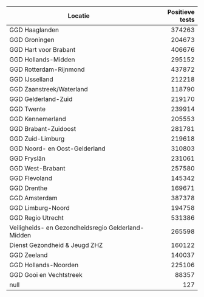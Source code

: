 | Locatie | Positieve tests |
|---------|----------------:|
| GGD Haaglanden                           | 374263 |
| GGD Groningen                            | 204673 |
| GGD Hart voor Brabant                    | 406676 |
| GGD Hollands-Midden                      | 295152 |
| GGD Rotterdam-Rijnmond                   | 437872 |
| GGD IJsselland                           | 212218 |
| GGD Zaanstreek/Waterland                 | 118790 |
| GGD Gelderland-Zuid                      | 219170 |
| GGD Twente                               | 239914 |
| GGD Kennemerland                         | 205553 |
| GGD Brabant-Zuidoost                     | 281781 |
| GGD Zuid-Limburg                         | 219618 |
| GGD Noord- en Oost-Gelderland            | 310803 |
| GGD Fryslân                              | 231061 |
| GGD West-Brabant                         | 257580 |
| GGD Flevoland                            | 145342 |
| GGD Drenthe                              | 169671 |
| GGD Amsterdam                            | 387378 |
| GGD Limburg-Noord                        | 194758 |
| GGD Regio Utrecht                        | 531386 |
| Veiligheids- en Gezondheidsregio Gelderland-Midden | 265598 |
| Dienst Gezondheid & Jeugd ZHZ            | 160122 |
| GGD Zeeland                              | 140037 |
| GGD Hollands-Noorden                     | 225106 |
| GGD Gooi en Vechtstreek                  | 88357 |
| null                                     |   127 |
